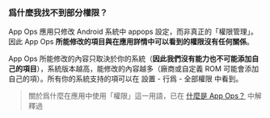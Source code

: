 ### 爲什麼我找不到部分權限？

App Ops 應用只修改 Android 系統中 appops 設定，而非真正的「權限管理」。因此 App Ops **所能修改的項目與在應用詳情中可以看到的權限沒有任何關係**。 

App Ops 所能修改的內容只取決於你的系統（**因此我們沒有能力也不可能添加自己的項目**），系統版本越高，能修改的內容越多（廠商或自定義 ROM 可能會添加自己的項）。所有你的系統支持的項可以在 設置 - 行爲 - 全部權限 中看到。

> 關於爲什麼在應用中使用「權限」這一用語，已在 [什麼是 App Ops？](https://rikka.app/appops/docs/zh-TW/?doc=what_is_appops&title=%E4%BB%80%E4%B9%88%E6%98%AF%20App%20Ops%EF%BC%9F) 中解釋過